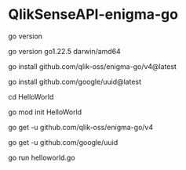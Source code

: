 # QlikSenseAPI-enigma-go

go version

go version go1.22.5 darwin/amd64


go install github.com/qlik-oss/enigma-go/v4@latest

go install github.com/google/uuid@latest

cd HelloWorld

go mod init HelloWorld

go get -u github.com/qlik-oss/enigma-go/v4

go get -u github.com/google/uuid

go run helloworld.go
